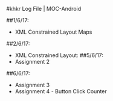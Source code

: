 #khkr Log File | MOC-Android

##1/6/17:
* XML Constrained Layout Maps

##2/6/17:
* XML Constrained Layout:
##5/6/17:
* Assignment 2

##6/6/17:
* Assignment 3
* Assignment 4 - Button Click Counter
